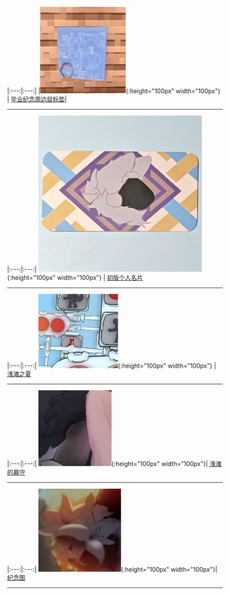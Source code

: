 
|:---:|:---:|
|![周边鼠标垫](/img/smol/bprint_smol.jpg){:height="100px" width="100px"} | [毕业纪念周边鼠标垫](https://akirastation.github.io/2024/05/06/project_blueprint/)|

-------------
|:---:|:---:|
![初版个人名片](/img/smol/bcard_smol.jpg){:height="100px" width="100px"} | [初版个人名片](https://akirastation.github.io/2022/08/06/project_bcard/)

-------------
|:---:|:---:|
![浅滩之夏](/img/smol/summer_smol.jpg){:height="100px" width="100px"} | [浅滩之夏](https://akirastation.github.io/2023/09/04/project_summer/)

-------------
|:---:|:---:|
![浅滩的暮守](/img/smol/guardian_smol.jpg){:height="100px" width="100px"}| [浅滩的暮守](https://akirastation.github.io/2023/06/17/project_guardian/)

-------------
|:---:|:---:|
![clog](/img/smol/clog_smol.jpg){:height="100px" width="100px"}| [纪念图](https://akirastation.github.io/2020/01/01/project_clog/)

-------------
